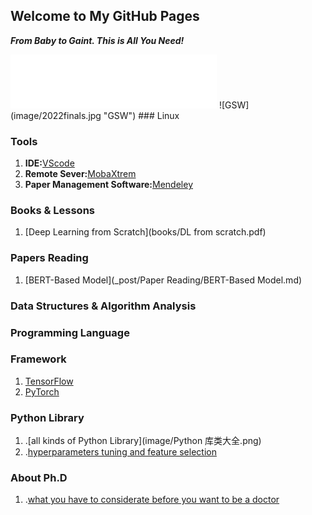 ## Welcome to My GitHub Pages
***From Baby to Gaint. This is All You Need!***
<iframe frameborder="no" border="0" marginwidth="0" marginheight="0" width=330 height=86 src="//music.163.com/outchain/player?type=2&id=1806635538&auto=1&height=66"></iframe>
![GSW](image/2022finals.jpg "GSW")
### Linux


### Tools
1. **IDE:**[VScode](https://blog.csdn.net/weixin_50821119/article/details/110528064)
2. **Remote Sever:**[MobaXtrem](https://mobaxterm.mobatek.net/)
3. **Paper Management Software:**[Mendeley](https://www.mendeley.com/)



### Books & Lessons
1. [Deep Learning from Scratch](books/DL from scratch.pdf)  


### Papers Reading
1. [BERT-Based Model](_post/Paper Reading/BERT-Based Model.md)

### Data Structures & Algorithm Analysis

### Programming Language

### Framework
1. [TensorFlow](_post/Framework/TensorFlow.md)
2. [PyTorch](_post/Framework/PyTorch.md)

### Python Library
1. .[all kinds of Python Library](image/Python 库类大全.png)
2. .[hyperparameters tuning and feature selection](https://github.com/rodrigo-arenas/Sklearn-genetic-opt)

### About Ph.D
1. .[what you have to considerate before you want to be a doctor ](https://gong.ustc.edu.cn/2022/0107/c21173a559545/page.htm)
